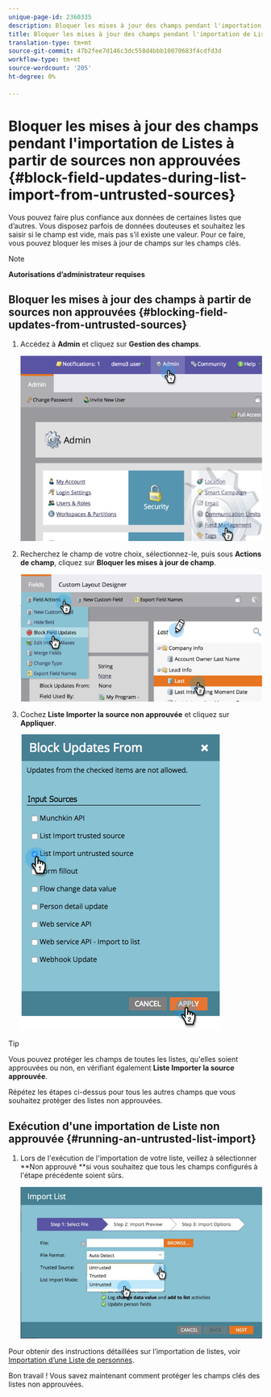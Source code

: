 ```yaml
---
unique-page-id: 2360335
description: Bloquer les mises à jour des champs pendant l'importation de Listes à partir de sources non approuvées - Documents marketing - Documentation du produit
title: Bloquer les mises à jour des champs pendant l'importation de Listes à partir de sources non approuvées
translation-type: tm+mt
source-git-commit: 47b2fee7d146c3dc558d4bbb10070683f4cdfd3d
workflow-type: tm+mt
source-wordcount: '205'
ht-degree: 0%

---
```



# Bloquer les mises à jour des champs pendant l&#39;importation de Listes à partir de sources non approuvées {#block-field-updates-during-list-import-from-untrusted-sources}

Vous pouvez faire plus confiance aux données de certaines listes que d’autres. Vous disposez parfois de données douteuses et souhaitez les saisir si le champ est vide, mais pas s’il existe une valeur. Pour ce faire, vous pouvez bloquer les mises à jour de champs sur les champs clés.

>[!NOTE]
>
>**Autorisations d’administrateur requises**

## Bloquer les mises à jour des champs à partir de sources non approuvées {#blocking-field-updates-from-untrusted-sources}

1. Accédez à **Admin** et cliquez sur **Gestion des champs**.

   ![](assets/image2014-9-19-9-3a38-3a38.png)

1. Recherchez le champ de votre choix, sélectionnez-le, puis sous **Actions de champ**, cliquez sur **Bloquer les mises à jour de champ**.

   ![](assets/image2014-9-19-9-3a39-3a40.png)

1. Cochez **Liste Importer la source non approuvée** et cliquez sur **Appliquer**.

   ![](assets/blockupdates.png)

>[!TIP]
>
>Vous pouvez protéger les champs de toutes les listes, qu&#39;elles soient approuvées ou non, en vérifiant également **Liste Importer la source approuvée**.

Répétez les étapes ci-dessus pour tous les autres champs que vous souhaitez protéger des listes non approuvées.

## Exécution d&#39;une importation de Liste non approuvée {#running-an-untrusted-list-import}

1. Lors de l&#39;exécution de l&#39;importation de votre liste, veillez à sélectionner **Non approuvé **si vous souhaitez que tous les champs configurés à l&#39;étape précédente soient sûrs.

   ![](assets/importpersondetails.jpg)

Pour obtenir des instructions détaillées sur l’importation de listes, voir [Importation d’une Liste de personnes](../../../getting-started/quick-wins/import-a-list-of-people.md).

Bon travail ! Vous savez maintenant comment protéger les champs clés des listes non approuvées.
